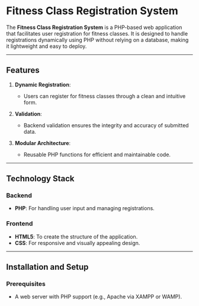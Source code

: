# Fitness Class Registration System

The **Fitness Class Registration System** is a PHP-based web application that facilitates user registration for fitness classes. It is designed to handle registrations dynamically using PHP without relying on a database, making it lightweight and easy to deploy.

---

## Features

1. **Dynamic Registration**:
   - Users can register for fitness classes through a clean and intuitive form.

2. **Validation**:
   - Backend validation ensures the integrity and accuracy of submitted data.

3. **Modular Architecture**:
   - Reusable PHP functions for efficient and maintainable code.

---

## Technology Stack

### **Backend**
- **PHP**: For handling user input and managing registrations.

### **Frontend**
- **HTML5**: To create the structure of the application.
- **CSS**: For responsive and visually appealing design.

---

## Installation and Setup

### Prerequisites
- A web server with PHP support (e.g., Apache via XAMPP or WAMP).

